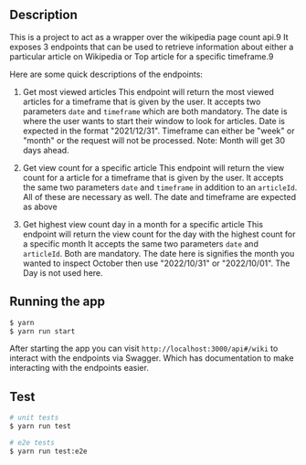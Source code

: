 
## Description
This is a project to act as a wrapper over the wikipedia page count api.9
It exposes 3 endpoints that can be used to retrieve information about either
a particular article on Wikipedia or Top article for a specific timeframe.9

Here are some quick descriptions of the endpoints:

1. Get most viewed articles
    This endpoint will return the most viewed articles for a timeframe that is given by the user.
    It accepts two parameters `date` and `timeframe` which are both mandatory. The date is where
    the user wants to start their window to look for articles. Date is expected in the format
    "2021/12/31". Timeframe can either be "week" or "month" or the request will not be processed.
    Note: Month will get 30 days ahead.

2. Get view count for a specific article
    This endpoint will return the view count for a article for a timeframe that is given by the user.
    It accepts the same two parameters `date` and `timeframe` in addition to an `articleId`. All of
    these are necessary as well. The date and timeframe are expected as above

3. Get highest view count day in a month for a specific article
    This endpoint will return the view count for the day with the highest count for a specific month
    It accepts the same two parameters `date` and `articleId`. Both are mandatory.
    The date here is signifies the month you wanted to inspect October then use "2022/10/31" or "2022/10/01".
    The Day is not used here.

## Running the app

```bash
$ yarn
$ yarn run start
```

After starting the app you can visit `http://localhost:3000/api#/wiki` to interact with the endpoints via Swagger.
Which has documentation to make interacting with the endpoints easier.

## Test

```bash
# unit tests
$ yarn run test

# e2e tests
$ yarn run test:e2e


